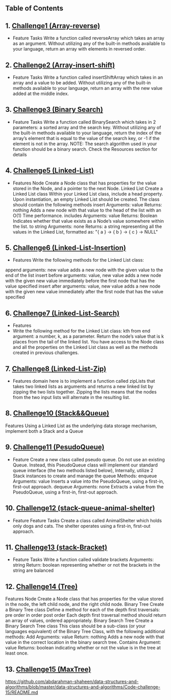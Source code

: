 ## Table of Contents
 ## 1. [Challenge1 (Array-reverse)](data-structures-and-algorithms/Code-Challenge-1/README.md)
  - Feature Tasks
  Write a function called reverseArray which takes an array as an argument. Without utilizing any of the built-in methods available to your language, return an array 
  with elements in reversed order.

 ## 2. [Challenge2 (Array-insert-shift)](data-structures-and-algorithms/Code-Challenge-2/README.md)
  - Feature Tasks
  Write a function called insertShiftArray which takes in an array and a value to be added. Without utilizing any of the built-in methods available to your language, 
  return an array with the new value added at the middle index.

 ## 3. [Challenge3 (Binary Search)](data-structures-and-algorithms/Code-Challenge-3/README.md)
 - Feature Tasks
Write a function called BinarySearch which takes in 2 parameters: a sorted array and the search key. Without utilizing any of the built-in methods available to your language, return the index of the array’s element that is equal to the value of the search key, or -1 if the element is not in the array.
NOTE: The search algorithm used in your function should be a binary search.
Check the Resources section for details

## 4. [Challenge5 (Linked-List)](https://github.com/abdarahman-shaheen/data-structures-and-algorithms/blob/master/data-structures-and-algorithms/Code-challenge-5/README.md)
- Features
Node
Create a Node class that has properties for the value stored in the Node, and a pointer to the next Node.
Linked List
Create a Linked List class
Within your Linked List class, include a head property.
Upon instantiation, an empty Linked List should be created.
The class should contain the following methods
insert
Arguments: value
Returns: nothing
Adds a new node with that value to the head of the list with an O(1) Time performance.
includes
Arguments: value
Returns: Boolean
Indicates whether that value exists as a Node’s value somewhere within the list.
to string
Arguments: none
Returns: a string representing all the values in the Linked List, formatted as:
"{ a } -> { b } -> { c } -> NULL"
## 5. [Challenge6 (Linked-List-Insertion)](https://github.com/abdarahman-shaheen/data-structures-and-algorithms/blob/master/data-structures-and-algorithms/Code-challenge-6/README.md)
- Features
  Write the following methods for the Linked List class:

append
arguments: new value
adds a new node with the given value to the end of the list
insert before
arguments: value, new value
adds a new node with the given new value immediately before the first node that has the value specified
insert after
arguments: value, new value
adds a new node with the given new value immediately after the first node that has the value specified

## 6. [Challenge7 (Linked-List-Search)](https://github.com/abdarahman-shaheen/data-structures-and-algorithms/blob/master/data-structures-and-algorithms/Code-challenge-7/README.md)
- Features
-  Write the following method for the Linked List class:
kth from end
argument: a number, k, as a parameter.
Return the node’s value that is k places from the tail of the linked list.
You have access to the Node class and all the properties on the Linked List class as well as the methods created in previous challenges.





## 7. [Challenge8 (Linked-List-Zip)](https://github.com/abdarahman-shaheen/data-structures-and-algorithms/blob/master/data-structures-and-algorithms/Code-challenge-8/README.md)
- Features
 domain here is to implement a function called zipLists that takes two linked lists as arguments and returns a new linked list by zipping the two lists together. Zipping the lists means that the nodes from the two input lists will alternate in the resulting list.


## 8. [Challenge10 (Stack&&Queue)](https://github.com/abdarahman-shaheen/data-structures-and-algorithms/blob/master/data-structures-and-algorithms/Code-challenge-10/README.md)
Features
Using a Linked List as the underlying data storage mechanism, implement both a Stack and a Queue

## 9. [Challenge11 (PesudoQueue)](https://github.com/abdarahman-shaheen/data-structures-and-algorithms/blob/master/data-structures-and-algorithms/Code-challenge-11/README.md)
- Feature
Create a new class called pseudo queue.
Do not use an existing Queue.
Instead, this PseudoQueue class will implement our standard queue interface (the two methods listed below),
Internally, utilize 2 Stack instances to create and manage the queue
Methods:
enqueue
Arguments: value
Inserts a value into the PseudoQueue, using a first-in, first-out approach.
dequeue
Arguments: none
Extracts a value from the PseudoQueue, using a first-in, first-out approach.


## 10. [Challenge12 (stack-queue-animal-shelter)](https://github.com/abdarahman-shaheen/data-structures-and-algorithms/blob/master/data-structures-and-algorithms/Code-challenge-12/README.md)
- Feature
Feature Tasks
Create a class called AnimalShelter which holds only dogs and cats.
The shelter operates using a first-in, first-out approach.

## 11. [Challenge13 (stack-Bracket)](https://github.com/abdarahman-shaheen/data-structures-and-algorithms/blob/master/data-structures-and-algorithms/Code-challenge-13/README.md)
- Feature Tasks
Write a function called validate brackets
Arguments: string
Return: boolean
representing whether or not the brackets in the string are balanced


## 12. [Challenge14 (Tree)](https://github.com/abdarahman-shaheen/data-structures-and-algorithms/blob/master/data-structures-and-algorithms/Code-challenge-14/README.md)
Features
Node
Create a Node class that has properties for the value stored in the node, the left child node, and the right child node.
Binary Tree
Create a Binary Tree class
Define a method for each of the depth first traversals:
pre order
in order
post order
Each depth first traversal method should return an array of values, ordered appropriately.
Binary Search Tree
Create a Binary Search Tree class
This class should be a sub-class (or your languages equivalent) of the Binary Tree Class, with the following additional methods:
Add
Arguments: value
Return: nothing
Adds a new node with that value in the correct location in the binary search tree.
Contains
Argument: value
Returns: boolean indicating whether or not the value is in the tree at least once.


## 13. [Challenge15 (MaxTree)](https://github.com/abdarahman-shaheen/data-structures-and-algorithms/blob/master/data-structures-and-algorithms/Code-challenge-15/README.md)


https://github.com/abdarahman-shaheen/data-structures-and-algorithms/blob/master/data-structures-and-algorithms/Code-challenge-15/README.md
